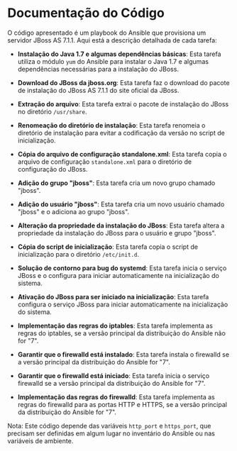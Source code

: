 # Documentação do Código

O código apresentado é um playbook do Ansible que provisiona um servidor JBoss AS 7.1.1. Aqui está a descrição detalhada de cada tarefa:

- **Instalação do Java 1.7 e algumas dependências básicas**: Esta tarefa utiliza o módulo `yum` do Ansible para instalar o Java 1.7 e algumas dependências necessárias para a instalação do JBoss.

- **Download do JBoss da jboss.org**: Esta tarefa faz o download do pacote de instalação do JBoss AS 7.1.1 do site oficial da JBoss.

- **Extração do arquivo**: Esta tarefa extrai o pacote de instalação do JBoss no diretório `/usr/share`.

- **Renomeação do diretório de instalação**: Esta tarefa renomeia o diretório de instalação para evitar a codificação da versão no script de inicialização.

- **Cópia do arquivo de configuração standalone.xml**: Esta tarefa copia o arquivo de configuração `standalone.xml` para o diretório de configuração do JBoss.

- **Adição do grupo "jboss"**: Esta tarefa cria um novo grupo chamado "jboss".

- **Adição do usuário "jboss"**: Esta tarefa cria um novo usuário chamado "jboss" e o adiciona ao grupo "jboss".

- **Alteração da propriedade da instalação do JBoss**: Esta tarefa altera a propriedade da instalação do JBoss para o usuário e grupo "jboss".

- **Cópia do script de inicialização**: Esta tarefa copia o script de inicialização para o diretório `/etc/init.d`.

- **Solução de contorno para bug do systemd**: Esta tarefa inicia o serviço JBoss e o configura para iniciar automaticamente na inicialização do sistema.

- **Ativação do JBoss para ser iniciado na inicialização**: Esta tarefa configura o serviço JBoss para iniciar automaticamente na inicialização do sistema.

- **Implementação das regras do iptables**: Esta tarefa implementa as regras do iptables, se a versão principal da distribuição do Ansible não for "7".

- **Garantir que o firewalld está instalado**: Esta tarefa instala o firewalld se a versão principal da distribuição do Ansible for "7".

- **Garantir que o firewalld está iniciado**: Esta tarefa inicia o serviço firewalld se a versão principal da distribuição do Ansible for "7".

- **Implementação das regras do firewalld**: Esta tarefa implementa as regras do firewalld para as portas HTTP e HTTPS, se a versão principal da distribuição do Ansible for "7". 

Nota: Este código depende das variáveis `http_port` e `https_port`, que precisam ser definidas em algum lugar no inventário do Ansible ou nas variáveis de ambiente.